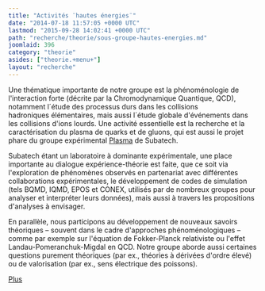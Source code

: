 ```yaml
---
title: "Activités ¨hautes énergies¨"
date: "2014-07-18 11:57:05 +0000 UTC"
lastmod: "2015-09-28 14:02:41 +0000 UTC"
path: "recherche/theorie/sous-groupe-hautes-energies.md"
joomlaid: 396
category: "theorie"
asides: ["theorie.+menu+"]
layout: "recherche"
---
```

Une thématique importante de notre groupe est la phénoménologie de l'interaction forte (décrite par la Chromodynamique Quantique, QCD), notamment l´étude des processus durs dans les collisions hadroniques élémentaires, mais aussi l´étude globale d'événements dans les collisions d'ions lourds. Une activité essentielle est la recherche et la caractérisation du plasma de quarks et de gluons, qui est aussi le projet phare du groupe expérimental [Plasma](/recherche/plasma/presentation-groupe-plasma.md) de Subatech.

Subatech étant un laboratoire à dominante expérimentale, une place importante au dialogue expérience-théorie est faite, que ce soit via l'exploration de phénomènes observés en partenariat avec différentes collaborations expérimentales, le développement de codes de simulation (tels BQMD, IQMD, EPOS et CONEX, utilisés par de nombreux groupes pour analyser et interpréter leurs données), mais aussi à travers les propositions d'analyses à envisager.

En parallèle, nous participons au développement de nouveaux savoirs théoriques – souvent dans le cadre d'approches phénoménologiques – comme par exemple sur l'équation de Fokker-Planck relativiste ou l'effet Landau-Pomeranchuk-Migdal en QCD. Notre groupe aborde aussi certaines questions purement théoriques (par ex., théories à dérivées d'ordre élevé) ou de valorisation (par ex., sens électrique des poissons).

[Plus](/recherche/theorie/activites-hautes-energies-plus-en-detail.md)
